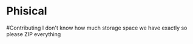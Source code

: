 # Phisical


#Contributing
I don't know how much storage space we have exactly so please ZIP everything
